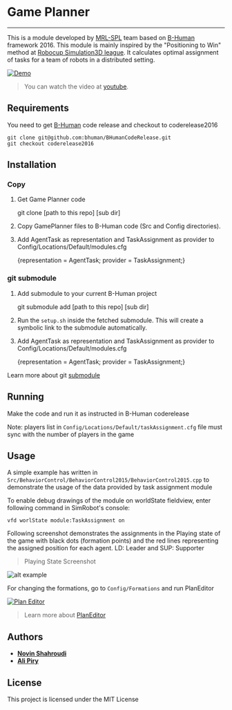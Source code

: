 # Game Planner
----
This is a module developed by [MRL-SPL](http://mrl-spl.ir) team based on [B-Human](http://b-human.de) framework 2016.
This module is mainly inspired by the "Positioning to Win" method at [Robocup Simulation3D league](http://http://robocup.org/leagues/23).
It calculates optimal assignment of tasks for a team of robots in a distributed setting.   

[![Demo](https://j.gifs.com/qYLR5G.gif)](https://youtu.be/gA6PGvBHR9w)
> You can watch the video at [youtube](https://youtu.be/gA6PGvBHR9w).


## Requirements

You need to get [B-Human](http://github.com/bhuman/BHumanCodeRelease) code release and checkout to coderelease2016

    git clone git@github.com:bhuman/BHumanCodeRelease.git
    git checkout coderelease2016

## Installation

### Copy
1. Get Game Planner code

    git clone [path to this repo] [sub dir]

2. Copy GamePlanner files to B-Human code (Src and Config directories).

3. Add AgentTask as representation and TaskAssignment as provider to 
Config/Locations/Default/modules.cfg
    
      {representation = AgentTask; provider = TaskAssignment;}

### git submodule
1. Add submodule to your current B-Human project

    git submodule add [path to this repo] [sub dir]

2. Run the ```setup.sh``` inside the fetched submodule. This will create a symbolic
link to the submodule automatically.
 
3. Add AgentTask as representation and TaskAssignment as provider to 
Config/Locations/Default/modules.cfg
    
      {representation = AgentTask; provider = TaskAssignment;}

Learn more about git [submodule](https://github.com/NebuPookins/git-submodule-tutorial)

## Running

Make the code and run it as instructed in B-Human coderelease

Note: players list in ```Config/Locations/Default/taskAssignment.cfg``` file must sync with the number of players in the game

## Usage

A simple example has written in ```Src/BehaviorControl/BehaviorControl2015/BehaviorControl2015.cpp``` to demonstrate the usage of the data provided by task assignment module

To enable debug drawings of the module on worldState fieldview, enter following command in SimRobot's console:
    
    vfd worlState module:TaskAssignment on

Following screenshot demonstrates the assignments in 
the Playing state of the game with black dots (formation points) and the red 
lines representing the assigned position for each agent. LD: Leader and SUP: Supporter 

> Playing State Screenshot

![alt example](http://piry.site/github/playingState.jpg "Playing State ScreenShot")

    
For changing the formations, go to ```Config/Formations``` and run PlanEditor

[![Plan Editor](https://j.gifs.com/nr6QW4.gif)](https://youtu.be/lHQWDaZeDZI)
> Learn more about [PlanEditor](http://github.com/ArefMq/VoronoiGridEditor)


## Authors

* **[Novin Shahroudi](mailto:n.shahroudi@mrl-spl.ir)** 
* **[Ali Piry](mailto:a.piry@mrl-spl.ir)** 


## License

This project is licensed under the MIT License 

